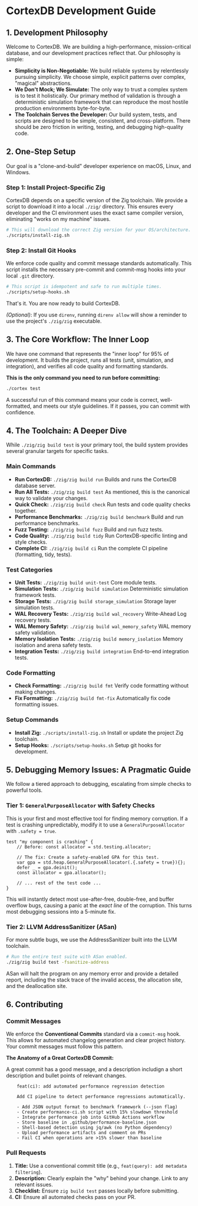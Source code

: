 # CortexDB Development Guide

## 1. Development Philosophy

Welcome to CortexDB. We are building a high-performance, mission-critical database, and our development practices reflect that. Our philosophy is simple:

- **Simplicity is Non-Negotiable:** We build reliable systems by relentlessly pursuing simplicity. We choose simple, explicit patterns over complex, "magical" abstractions.
- **We Don't Mock; We Simulate:** The only way to trust a complex system is to test it holistically. Our primary method of validation is through a deterministic simulation framework that can reproduce the most hostile production environments byte-for-byte.
- **The Toolchain Serves the Developer:** Our build system, tests, and scripts are designed to be simple, consistent, and cross-platform. There should be zero friction in writing, testing, and debugging high-quality code.

## 2. One-Step Setup

Our goal is a "clone-and-build" developer experience on macOS, Linux, and Windows.

### Step 1: Install Project-Specific Zig

CortexDB depends on a specific version of the Zig toolchain. We provide a script to download it into a local `./zig/` directory. This ensures every developer and the CI environment uses the exact same compiler version, eliminating "works on my machine" issues.

```bash
# This will download the correct Zig version for your OS/architecture.
./scripts/install-zig.sh
```

### Step 2: Install Git Hooks

We enforce code quality and commit message standards automatically. This script installs the necessary pre-commit and commit-msg hooks into your local `.git` directory.

```bash
# This script is idempotent and safe to run multiple times.
./scripts/setup-hooks.sh
```

That's it. You are now ready to build CortexDB.

_(Optional)_: If you use `direnv`, running `direnv allow` will show a reminder to use the project's `./zig/zig` executable.

## 3. The Core Workflow: The Inner Loop

We have one command that represents the "inner loop" for 95% of development. It builds the project, runs all tests (unit, simulation, and integration), and verifies all code quality and formatting standards.

**This is the only command you need to run before committing:**

```bash
./cortex test
```

A successful run of this command means your code is correct, well-formatted, and meets our style guidelines. If it passes, you can commit with confidence.

## 4. The Toolchain: A Deeper Dive

While `./zig/zig build test` is your primary tool, the build system provides several granular targets for specific tasks.

### Main Commands

- **Run CortexDB:** `./zig/zig build run`
  Builds and runs the CortexDB database server.
- **Run All Tests:** `./zig/zig build test`
  As mentioned, this is the canonical way to validate your changes.
- **Quick Check:** `./zig/zig build check`
  Run tests and code quality checks together.
- **Performance Benchmarks:** `./zig/zig build benchmark`
  Build and run performance benchmarks.
- **Fuzz Testing:** `./zig/zig build fuzz`
  Build and run fuzz tests.
- **Code Quality:** `./zig/zig build tidy`
  Run CortexDB-specific linting and style checks.
- **Complete CI:** `./zig/zig build ci`
  Run the complete CI pipeline (formatting, tidy, tests).

### Test Categories

- **Unit Tests:** `./zig/zig build unit-test`
  Core module tests.
- **Simulation Tests:** `./zig/zig build simulation`
  Deterministic simulation framework tests.
- **Storage Tests:** `./zig/zig build storage_simulation`
  Storage layer simulation tests.
- **WAL Recovery Tests:** `./zig/zig build wal_recovery`
  Write-Ahead Log recovery tests.
- **WAL Memory Safety:** `./zig/zig build wal_memory_safety`
  WAL memory safety validation.
- **Memory Isolation Tests:** `./zig/zig build memory_isolation`
  Memory isolation and arena safety tests.
- **Integration Tests:** `./zig/zig build integration`
  End-to-end integration tests.

### Code Formatting

- **Check Formatting:** `./zig/zig build fmt`
  Verify code formatting without making changes.
- **Fix Formatting:** `./zig/zig build fmt-fix`
  Automatically fix code formatting issues.

### Setup Commands

- **Install Zig:** `./scripts/install-zig.sh`
  Install or update the project Zig toolchain.
- **Setup Hooks:** `./scripts/setup-hooks.sh`
  Setup git hooks for development.

## 5. Debugging Memory Issues: A Pragmatic Guide

We follow a tiered approach to debugging, escalating from simple checks to powerful tools.

### Tier 1: `GeneralPurposeAllocator` with Safety Checks

This is your first and most effective tool for finding memory corruption. If a test is crashing unpredictably, modify it to use a `GeneralPurposeAllocator` with `.safety = true`.

```zig
test "my component is crashing" {
    // Before: const allocator = std.testing.allocator;

    // The fix: Create a safety-enabled GPA for this test.
    var gpa = std.heap.GeneralPurposeAllocator(.{.safety = true}){};
    defer _ = gpa.deinit();
    const allocator = gpa.allocator();

    // ... rest of the test code ...
}
```

This will instantly detect most use-after-free, double-free, and buffer overflow bugs, causing a panic at the _exact line_ of the corruption. This turns most debugging sessions into a 5-minute fix.

### Tier 2: LLVM AddressSanitizer (ASan)

For more subtle bugs, we use the AddressSanitizer built into the LLVM toolchain.

```bash
# Run the entire test suite with ASan enabled.
./zig/zig build test -fsanitize-address
```

ASan will halt the program on any memory error and provide a detailed report, including the stack trace of the invalid access, the allocation site, and the deallocation site.

## 6. Contributing

### Commit Messages

We enforce the **Conventional Commits** standard via a `commit-msg` hook. This allows for automated changelog generation and clear project history. Your commit messages must follow this pattern.

**The Anatomy of a Great CortexDB Commit:**

A great commit has a good message, and a description includign a short description and bullet points of relevant changes.

```
    feat(ci): add automated performance regression detection

    Add CI pipeline to detect performance regressions automatically.

    - Add JSON output format to benchmark framework (--json flag)
    - Create performance-ci.sh script with 15% slowdown threshold
    - Integrate performance job into GitHub Actions workflow
    - Store baseline in .github/performance-baseline.json
    - Shell-based detection using jq/awk (no Python dependency)
    - Upload performance artifacts and comment on PRs
    - Fail CI when operations are >15% slower than baseline
```

### Pull Requests

1.  **Title:** Use a conventional commit title (e.g., `feat(query): add metadata filtering`).
2.  **Description:** Clearly explain the "why" behind your change. Link to any relevant issues.
3.  **Checklist:** Ensure `zig build test` passes locally before submitting.
4.  **CI:** Ensure all automated checks pass on your PR.
